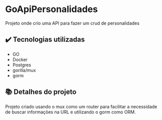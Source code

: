 # GoApiPersonalidades
Projeto onde crio uma API para fazer um crud de personalidades


## ✔️ Tecnologias utilizadas

- GO
- Docker
- Postgres
- gorilla/mux
- gorm


## 📚 Detalhes do projeto

Projeto criado usando o mux como um router para facilitar a necessidade de buscar informações na URL e utilizando o gorm como ORM.
